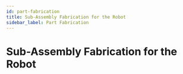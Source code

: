 ```yaml
---
id: part-fabrication
title: Sub-Assembly Fabrication for the Robot
sidebar_label: Part Fabrication
---
```

# Sub-Assembly Fabrication for the Robot
